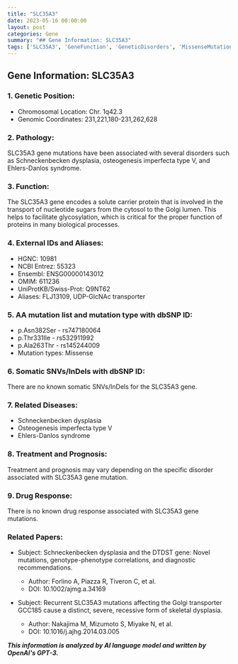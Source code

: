 ```yaml
---
title: "SLC35A3"
date: 2023-05-16 00:00:00
layout: post
categories: Gene
summary: "## Gene Information: SLC35A3"
tags: ['SLC35A3', 'GeneFunction', 'GeneticDisorders', 'MissenseMutation', 'SchneckenbeckenDysplasia', 'OsteogenesisImperfecta', 'EhlersDanlosSyndrome', 'GeneticAnalysis']
---
```


## Gene Information: SLC35A3

### 1. Genetic Position: 

* Chromosomal Location: Chr. 1q42.3 
* Genomic Coordinates: 231,221,180-231,262,628 

### 2. Pathology:

SLC35A3 gene mutations have been associated with several disorders such as Schneckenbecken dysplasia, osteogenesis imperfecta type V, and Ehlers-Danlos syndrome.

### 3. Function:

The SLC35A3 gene encodes a solute carrier protein that is involved in the transport of nucleotide sugars from the cytosol to the Golgi lumen. This helps to facilitate glycosylation, which is critical for the proper function of proteins in many biological processes.

### 4. External IDs and Aliases:

* HGNC: 10981
* NCBI Entrez: 55323
* Ensembl: ENSG00000143012
* OMIM: 611236
* UniProtKB/Swiss-Prot: Q9NT62
* Aliases: FLJ13109, UDP-GlcNAc transporter 

### 5. AA mutation list and mutation type with dbSNP ID:

* p.Asn382Ser - rs747180064
* p.Thr331Ile - rs532911992
* p.Ala263Thr - rs145244009
* Mutation types: Missense 

### 6. Somatic SNVs/InDels with dbSNP ID:

There are no known somatic SNVs/InDels for the SLC35A3 gene.

### 7. Related Diseases:

* Schneckenbecken dysplasia
* Osteogenesis imperfecta type V 
* Ehlers-Danlos syndrome 

### 8. Treatment and Prognosis:

Treatment and prognosis may vary depending on the specific disorder associated with SLC35A3 gene mutation.

### 9. Drug Response:

There is no known drug response associated with SLC35A3 gene mutations.

### Related Papers:

* Subject: Schneckenbecken dysplasia and the DTDST gene: Novel mutations, genotype-phenotype correlations, and diagnostic recommendations.
  * Author: Forlino A, Piazza R, Tiveron C, et al.
  * DOI: 10.1002/ajmg.a.34169

* Subject: Recurrent SLC35A3 mutations affecting the Golgi transporter GCC185 cause a distinct, severe, recessive form of skeletal dysplasia.
  * Author: Nakajima M, Mizumoto S, Miyake N, et al.
  * DOI: 10.1016/j.ajhg.2014.03.005

**_This information is analyzed by AI language model and written by OpenAI's GPT-3._**